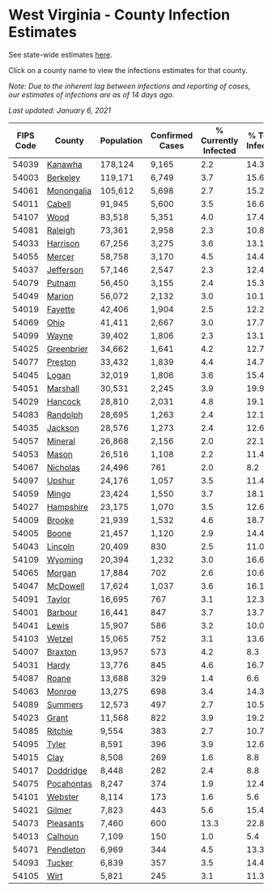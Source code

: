 # West Virginia - County Infection Estimates

See state-wide estimates [here](/infections/us-wv).

Click on a county name to view the infections estimates for that county.

*Note: Due to the inherent lag between infections and reporting of cases, our estimates of infections are as of 14 days ago.*

*Last updated: January 6, 2021*

|   FIPS Code |                   County |   Population |   Confirmed Cases |   % Currently Infected |   % Total Infected |
|-------------|--------------------------|--------------|-------------------|------------------------|--------------------|
|       54039 |       [Kanawha](kanawha) |      178,124 |             9,165 |                    2.2 |               14.3 |
|       54003 |     [Berkeley](berkeley) |      119,171 |             6,749 |                    3.7 |               15.6 |
|       54061 | [Monongalia](monongalia) |      105,612 |             5,698 |                    2.7 |               15.2 |
|       54011 |         [Cabell](cabell) |       91,945 |             5,600 |                    3.5 |               16.6 |
|       54107 |             [Wood](wood) |       83,518 |             5,351 |                    4.0 |               17.4 |
|       54081 |       [Raleigh](raleigh) |       73,361 |             2,958 |                    2.3 |               10.8 |
|       54033 |     [Harrison](harrison) |       67,256 |             3,275 |                    3.6 |               13.1 |
|       54055 |         [Mercer](mercer) |       58,758 |             3,170 |                    4.5 |               14.4 |
|       54037 |   [Jefferson](jefferson) |       57,146 |             2,547 |                    2.3 |               12.4 |
|       54079 |         [Putnam](putnam) |       56,450 |             3,155 |                    2.4 |               15.3 |
|       54049 |         [Marion](marion) |       56,072 |             2,132 |                    3.0 |               10.1 |
|       54019 |       [Fayette](fayette) |       42,406 |             1,904 |                    2.5 |               12.2 |
|       54069 |             [Ohio](ohio) |       41,411 |             2,667 |                    3.0 |               17.7 |
|       54099 |           [Wayne](wayne) |       39,402 |             1,806 |                    2.3 |               13.1 |
|       54025 | [Greenbrier](greenbrier) |       34,662 |             1,641 |                    4.2 |               12.7 |
|       54077 |       [Preston](preston) |       33,432 |             1,839 |                    4.4 |               14.7 |
|       54045 |           [Logan](logan) |       32,019 |             1,806 |                    3.6 |               15.4 |
|       54051 |     [Marshall](marshall) |       30,531 |             2,245 |                    3.9 |               19.9 |
|       54029 |       [Hancock](hancock) |       28,810 |             2,031 |                    4.8 |               19.1 |
|       54083 |     [Randolph](randolph) |       28,695 |             1,263 |                    2.4 |               12.1 |
|       54035 |       [Jackson](jackson) |       28,576 |             1,273 |                    2.4 |               12.6 |
|       54057 |       [Mineral](mineral) |       26,868 |             2,156 |                    2.0 |               22.1 |
|       54053 |           [Mason](mason) |       26,516 |             1,108 |                    2.2 |               11.4 |
|       54067 |     [Nicholas](nicholas) |       24,496 |               761 |                    2.0 |                8.2 |
|       54097 |         [Upshur](upshur) |       24,176 |             1,057 |                    3.5 |               11.4 |
|       54059 |           [Mingo](mingo) |       23,424 |             1,550 |                    3.7 |               18.1 |
|       54027 |   [Hampshire](hampshire) |       23,175 |             1,070 |                    3.5 |               12.6 |
|       54009 |         [Brooke](brooke) |       21,939 |             1,532 |                    4.6 |               18.7 |
|       54005 |           [Boone](boone) |       21,457 |             1,120 |                    2.9 |               14.4 |
|       54043 |       [Lincoln](lincoln) |       20,409 |               830 |                    2.5 |               11.0 |
|       54109 |       [Wyoming](wyoming) |       20,394 |             1,232 |                    3.0 |               16.6 |
|       54065 |         [Morgan](morgan) |       17,884 |               702 |                    2.6 |               10.6 |
|       54047 |     [McDowell](mcdowell) |       17,624 |             1,037 |                    3.6 |               16.1 |
|       54091 |         [Taylor](taylor) |       16,695 |               767 |                    3.1 |               12.3 |
|       54001 |       [Barbour](barbour) |       16,441 |               847 |                    3.7 |               13.7 |
|       54041 |           [Lewis](lewis) |       15,907 |               586 |                    3.2 |               10.0 |
|       54103 |         [Wetzel](wetzel) |       15,065 |               752 |                    3.1 |               13.6 |
|       54007 |       [Braxton](braxton) |       13,957 |               573 |                    4.2 |                8.3 |
|       54031 |           [Hardy](hardy) |       13,776 |               845 |                    4.6 |               16.7 |
|       54087 |           [Roane](roane) |       13,688 |               329 |                    1.4 |                6.6 |
|       54063 |         [Monroe](monroe) |       13,275 |               698 |                    3.4 |               14.3 |
|       54089 |       [Summers](summers) |       12,573 |               497 |                    2.7 |               10.5 |
|       54023 |           [Grant](grant) |       11,568 |               822 |                    3.9 |               19.2 |
|       54085 |       [Ritchie](ritchie) |        9,554 |               383 |                    2.7 |               10.7 |
|       54095 |           [Tyler](tyler) |        8,591 |               396 |                    3.9 |               12.6 |
|       54015 |             [Clay](clay) |        8,508 |               269 |                    1.6 |                8.8 |
|       54017 |   [Doddridge](doddridge) |        8,448 |               282 |                    2.4 |                8.8 |
|       54075 | [Pocahontas](pocahontas) |        8,247 |               374 |                    1.9 |               12.4 |
|       54101 |       [Webster](webster) |        8,114 |               173 |                    1.6 |                5.6 |
|       54021 |         [Gilmer](gilmer) |        7,823 |               443 |                    5.6 |               15.4 |
|       54073 |   [Pleasants](pleasants) |        7,460 |               600 |                   13.3 |               22.8 |
|       54013 |       [Calhoun](calhoun) |        7,109 |               150 |                    1.0 |                5.4 |
|       54071 |   [Pendleton](pendleton) |        6,969 |               344 |                    4.5 |               13.3 |
|       54093 |         [Tucker](tucker) |        6,839 |               357 |                    3.5 |               14.4 |
|       54105 |             [Wirt](wirt) |        5,821 |               245 |                    3.1 |               11.3 |